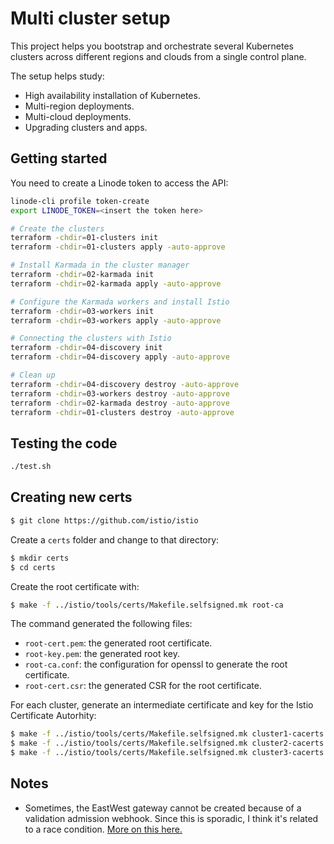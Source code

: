 # Multi cluster setup

This project helps you bootstrap and orchestrate several Kubernetes clusters across different regions and clouds from a single control plane.

The setup helps study:

- High availability installation of Kubernetes.
- Multi-region deployments.
- Multi-cloud deployments.
- Upgrading clusters and apps.

## Getting started

You need to create a Linode token to access the API:

```bash
linode-cli profile token-create
export LINODE_TOKEN=<insert the token here>
```

```bash
# Create the clusters
terraform -chdir=01-clusters init
terraform -chdir=01-clusters apply -auto-approve

# Install Karmada in the cluster manager
terraform -chdir=02-karmada init
terraform -chdir=02-karmada apply -auto-approve

# Configure the Karmada workers and install Istio
terraform -chdir=03-workers init
terraform -chdir=03-workers apply -auto-approve

# Connecting the clusters with Istio
terraform -chdir=04-discovery init
terraform -chdir=04-discovery apply -auto-approve

# Clean up
terraform -chdir=04-discovery destroy -auto-approve
terraform -chdir=03-workers destroy -auto-approve
terraform -chdir=02-karmada destroy -auto-approve
terraform -chdir=01-clusters destroy -auto-approve
```

## Testing the code

```bash
./test.sh
```

## Creating new certs

```bash
$ git clone https://github.com/istio/istio
```

Create a `certs` folder and change to that directory:

```bash
$ mkdir certs
$ cd certs
```

Create the root certificate with:

```bash
$ make -f ../istio/tools/certs/Makefile.selfsigned.mk root-ca
```

The command generated the following files:

- `root-cert.pem`: the generated root certificate.
- `root-key.pem`: the generated root key.
- `root-ca.conf`: the configuration for openssl to generate the root certificate.
- `root-cert.csr`: the generated CSR for the root certificate.

For each cluster, generate an intermediate certificate and key for the Istio Certificate Autorhity:

```bash
$ make -f ../istio/tools/certs/Makefile.selfsigned.mk cluster1-cacerts
$ make -f ../istio/tools/certs/Makefile.selfsigned.mk cluster2-cacerts
$ make -f ../istio/tools/certs/Makefile.selfsigned.mk cluster3-cacerts
```

## Notes

- Sometimes, the EastWest gateway cannot be created because of a validation admission webhook. Since this is sporadic, I think it's related to a race condition. [More on this here.](https://github.com/istio/istio/issues/39205)